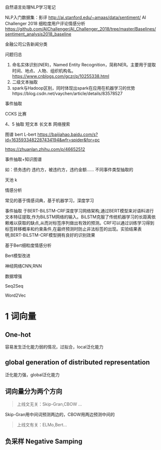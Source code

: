自然语言处理NLP学习笔记


NLP入门数据集：影评 http://ai.stanford.edu/~amaas/data/sentiment/
AI Challenger 2018 细粒度用户评论情感分析  https://github.com/AIChallenger/AI_Challenger_2018/tree/master/Baselines/sentiment_analysis2018_baseline

金融公司公告新闻分类


问题归总

1.	命名实体识别(NER)，Named Entity Recognition，简称NER。主要用于提取时间、地点、人物、组织机构名。https://www.cnblogs.com/gczr/p/10255338.html
2.	二级文本抽取
3.	spark与Hadoop区别，同时体现出spark在应用在机器学习的优势https://blog.csdn.net/vaychen/article/details/83578527

事件抽取

CCKS 比赛

4、5 抽取   短文本  长文本
网络搜索

图谱
bert
L-bert
https://baijiahao.baidu.com/s?id=1635933482287434194&wfr=spider&for=pc

https://zhuanlan.zhihu.com/p/46652512




事件抽取+知识图谱


如：债务违约  违约方，被违约方，违约金额……
不同事件类型抽取的

天池 k

情感分析

常见的基于情感词典，基于机器学习，深度学习


事件抽取
于BERT-BiLSTM-CRF深度学习网络架构,通过BERT模型来对语料进行文本特征提取,作为BiLSTM网络的输入。BiLSTM克服了传统机器学习的长距离依赖难以获取的缺点,从而对标签序列做出有效的预测。CRF可以通过训练学习得到标签转移概率和约束条件,在最终预测时防止非法标签的出现。实验结果表明,BERT-BiLSTM-CRF模型拥有良好的识别效果



基于Bert细粒度情感分析

Bert模型改进

神经网络CNN,RNN

数据增强

Seq2Seq

Word2Vec

# 1 词向量
## One-hot
容易发生泛化能力弱的情况，过拟合，local泛化能力

## global generation of distributed representation
泛化能力强，global泛化能力

## 词向量分为两个方向
>上线文无关：Skip-Gran,CBOW ...

Skip-Gran用中间词预测两边的，CBOW用两边预测中间的

>上线文有关：ELMo,Bert...

## 负采样 Negative Samping

